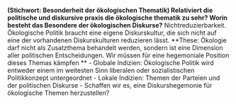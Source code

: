  **(Stichwort: Besonderheit der ökologischen Thematik) Relativiert die politische und diskursive praxis die ökologische thematik zu sehr? Worin besteht das Besondere der ökologischen Diskurse?** Nichtreduzierbarkeit. Ökologische Politik braucht eine eigene Diskurskultur, die sich nicht auf eine der vorhandenen Diskurskulturen reduzieren lässt.
 **These: Ökologie darf nicht als Zusatzthema behandelt werden, sondern ist eine Dimension aller politischen Entscheidungen. Wir müssen für eine hegemoniale Position dieses Themas kämpfen **
         - Globale Indizien: Ökologische Politik wird entweder einem im weitesten Sinn liberalen oder sozialistischen Politikkonzept untergeordnet
         - Lokale Indizien: Themen der Parteien und der politischen Diskurse
         - Schaffen wir es, eine Diskurshegemonie für ökologische Themen herzustellen?